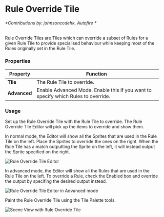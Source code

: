 # Rule Override Tile

###### *Contributions by: johnsoncodehk, Autofire *

Rule Override Tiles are Tiles which can override a subset of Rules for a given Rule Tile to provide specialised behaviour while keeping most of the Rules originally set in the Rule Tile.

### Properties

| Property          | Function                                                     |
| ----------------- | ------------------------------------------------------------ |
| __Tile__          | The Rule Tile to override.                                   |
| __Advanced__      | Enable Advanced Mode. Enable this if you want to specify which Rules to override. |

### Usage

Set up the Rule Override Tile with the Rule Tile to override. The Rule Override Tile Editor will pick up the items to override and show them.

In normal mode, the Editor will show all the Sprites that are used in the Rule Tile on the left. Place the Sprites to override the ones on the right. When the Rule Tile has a match outputting the Sprite on the left, it will instead output the Sprite specified on the right.

![Rule Override Tile Editor](images/RuleOverrideTileEditor.png)

In advanced mode, the Editor will show all the Rules that are used in the Rule Tile on the left. To override a Rule, check the Enabled box and override the output by specifing the desired output instead.

![Rule Override Tile Editor in Advanced mode](images/RuleOverrideTileEditorAdvanced.png)

Paint the Rule Override Tile using the Tile Palette tools.

![Scene View with Rule Override Tile](images/RuleOverrideTile.png)